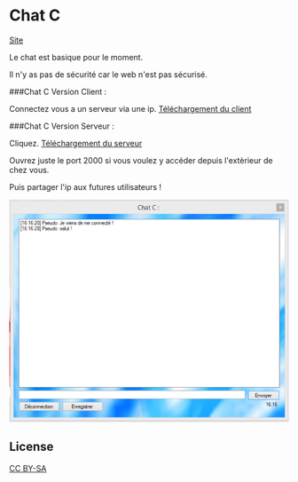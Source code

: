 Chat C
====
[Site](http://cedced19.github.io/chat/)


Le chat est basique pour le moment.

Il n'y as pas de sécurité car le web n'est pas sécurisé.

###Chat C Version Client :

Connectez vous a un serveur via une ip.
[Téléchargement du client](https://raw.githubusercontent.com/cedced19/ChatC/master/setup/ChatC.exe)

###Chat C Version Serveur :

Cliquez.
[Téléchargement du serveur](https://raw.githubusercontent.com/cedced19/ChatC/master/setup/ServeurChat.exe)

Ouvrez juste le port 2000 si vous voulez y accéder depuis l'extèrieur de chez vous.

Puis partager l'ip aux futures utilisateurs !


![](demo.png)

## License
[CC BY-SA](http://creativecommons.org/licenses/by-sa/4.0/)
